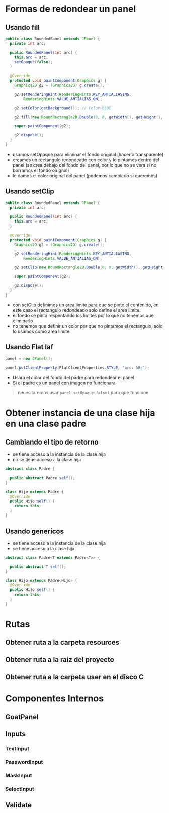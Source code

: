# Formas de redondear un panel

## Usando fill
```java
public class RoundedPanel extends JPanel {
  private int arc;

  public RoundedPanel(int arc) {
    this.arc = arc;
    setOpaque(false);
  }

  @Override
  protected void paintComponent(Graphics g) {
    Graphics2D g2 = (Graphics2D) g.create();

    g2.setRenderingHint(RenderingHints.KEY_ANTIALIASING,
        RenderingHints.VALUE_ANTIALIAS_ON);

    g2.setColor(getBackground()); // Color.BLUE

    g2.fill(new RoundRectangle2D.Double(0, 0, getWidth(), getHeight(), arc, arc));

    super.paintComponent(g2);

    g2.dispose();
  }
}
```

- usamos setOpaque para eliminar el fondo original (hacerlo transparente)
- creamos un rectangulo redondeado con color y lo pintamos dentro del panel (se crea debajo del fondo del panel, por lo que no se vera si no borramos el fondo oirignal)
- le damos el color original del panel (podemos cambiarlo si queremos)

## Usando setClip
```java
public class RoundedPanel extends JPanel {
  private int arc;

  public RoundedPanel(int arc) {
    this.arc = arc;
  }

  @Override
  protected void paintComponent(Graphics g) {
    Graphics2D g2 = (Graphics2D) g.create();

    g2.setRenderingHint(RenderingHints.KEY_ANTIALIASING,
        RenderingHints.VALUE_ANTIALIAS_ON);

    g2.setClip(new RoundRectangle2D.Double(0, 0, getWidth(), getHeight(), arc, arc));

    super.paintComponent(g2);

    g2.dispose();
  }
}
```

- con setClip definimos un area limite para que se pinte el contenido, en este caso el rectangulo redondeado solo define el area limite.
- el fondo se pinta respentando los limites por lo que no tenemos que eliminarlo
- no tenemos que definir un color por que no pintamos el rectangulo, solo lo usamos como area limite.

## Usando Flat laf

```java
panel = new JPanel();

panel.putClientProperty(FlatClientProperties.STYLE, "arc: 50;");
```

- Usara el color del fondo del padre para redondear el panel
- Si el padre es un panel con imagen no funcionara
> necesitaremos usar `panel.setOpaque(false)` para que funcione

# Obtener instancia de una clase hija en una clase padre

## Cambiando el tipo de retorno

- se tiene acceso a la instancia de la clase hija
- no se tiene acceso a la clase hija

```java
abstract class Padre {
  
  public abstract Padre self();
}

class Hijo extends Padre {
  @Override
  public Hijo self() {
    return this;
  }
}
```
## Usando genericos

- se tiene acceso a la instancia de la clase hija
- se tiene acceso a la clase hija

```java
abstract class Padre<T extends Padre<T>> {

  public abstract T self();
}

class Hijo extends Padre<Hijo> {
  @Override
  public Hijo self() {
    return this;
  }
}
```

# Rutas

## Obtener ruta a la carpeta resources

## Obtener ruta a la raiz del proyecto

## Obtener ruta a la carpeta user en el disco C

# Componentes Internos
## GoatPanel
## Inputs
### TextInput
### PasswordInput
### MaskInput
### SelectInput
## Validate
